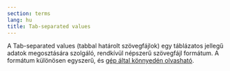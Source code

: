 ```yaml
---
section: terms
lang: hu
title: Tab-separated values
---
```


A Tab-separated values (tabbal határolt szövegfájlok) egy táblázatos jellegű adatok megosztására szolgáló, rendkívül népszerű szövegfájl formátum. A formátum különösen egyszerű, és [gép által könnyedén olvasható](../machine-readable/).
